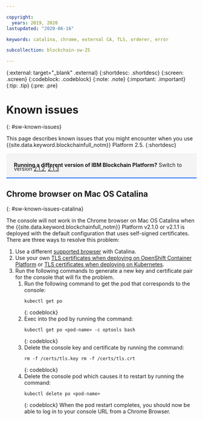 ```yaml
---

copyright:
  years: 2019, 2020
lastupdated: "2020-06-16"

keywords: catalina, chrome, external CA, TLS, orderer, error

subcollection: blockchain-sw-25

---
```


{:external: target="_blank" .external}
{:shortdesc: .shortdesc}
{:screen: .screen}
{:codeblock: .codeblock}
{:note: .note}
{:important: .important}
{:tip: .tip}
{:pre: .pre}

# Known issues
{: #sw-known-issues}

This page describes known issues that you might encounter when you use {{site.data.keyword.blockchainfull_notm}} Platform 2.5.
{:shortdesc}

<div style="background-color: #f4f4f4; padding-left: 20px; border-bottom: 2px solid #0f62fe; padding-top: 12px; padding-bottom: 4px; margin-bottom: 16px;">
  <p style="line-height: 10px;">
    <strong>Running a different version of IBM Blockchain Platform?</strong> Switch to version
    <a href="https://cloud.ibm.com/docs/blockchain-sw?topic=blockchain-sw-sw-known-issues">2.1.2</a>,
    <a href="https://cloud.ibm.com/docs/blockchain-sw-213?topic=blockchain-sw-213-sw-known-issues">2.1.3</a>
    </p>
</div>



## Chrome browser on Mac OS Catalina
{: #sw-known-issues-catalina}

The console will not work in the Chrome browser on Mac OS Catalina when the {{site.data.keyword.blockchainfull_notm}} Platform v2.1.0 or v2.1.1 is deployed with the default configuration that uses self-signed certificates. There are three ways to resolve this problem:

1.  Use a different [supported browser](/docs/blockchain-sw-25?topic=blockchain-sw-25-deploy-ocp#deploy-ocp-browsers) with Catalina.
2. Use your own [TLS certificates when deploying on OpenShift Container Platform](/docs/blockchain-sw-25?topic=blockchain-sw-25-deploy-ocp#use-your-own-tls-certificates-optional-) or [TLS certificates when deploying on Kubernetes](/docs/blockchain-sw-25?topic=blockchain-sw-25-deploy-k8#use-your-own-tls-certificates-optional-).
3. Run the following commands to generate a new key and certificate pair for the console that will fix the problem.
   1. Run the following command to get the pod that corresponds to the console:
      ```
      kubectl get po
      ```
      {: codeblock}
   2. Exec into the pod by running the command:
      ```
      kubectl get po <pod-name> -c optools bash
      ```
      {: codeblock}
   3. Delete the console key and certificate by running the command:
      ```
      rm -f /certs/tls.key rm -f /certs/tls.crt
      ```
      {: codeblock}
   4. Delete the console pod which causes it to restart by running the command:
      ```
      kubectl delete po <pod-name>
      ```
      {: codeblock}
    When the pod restart completes, you should now be able to log in to your console URL from a Chrome Browser.


